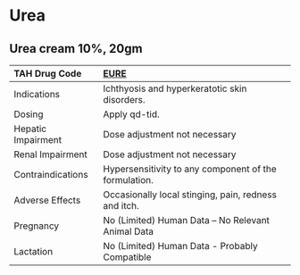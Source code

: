 # Urea

## Urea cream 10%, 20gm

| TAH Drug Code      | [EURE](https://www.tahsda.org.tw/drugs/hissearch.php?drug_code=EURE)   |
|:-------------------|:-----------------------------------------------------------------------|
| Indications        | Ichthyosis and hyperkeratotic skin disorders.                          |
| Dosing             | Apply qd-tid.                                                          |
| Hepatic Impairment | Dose adjustment not necessary                                          |
| Renal Impairment   | Dose adjustment not necessary                                          |
| Contraindications  | Hypersensitivity to any component of the formulation.                  |
| Adverse Effects    | Occasionally local stinging, pain, redness and itch.                   |
| Pregnancy          | No (Limited) Human Data – No Relevant Animal Data                      |
| Lactation          | No (Limited) Human Data - Probably Compatible                          |

